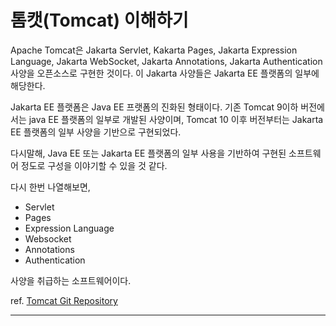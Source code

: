# 톰캣(Tomcat) 이해하기

Apache Tomcat은 Jakarta Servlet, Kakarta Pages, Jakarta Expression Language, Jakarta WebSocket, Jakarta Annotations, Jakarta Authentication 사양을 오픈소스로 구현한 것이다.
이 Jakarta 사양들은 Jakarta EE 플랫폼의 일부에 해당한다.

Jakarta EE 플랫폼은 Java EE 프랫폼의 진화된 형태이다. 기존 Tomcat 9이하 버전에서는 java EE 플랫폼의 일부로 개발된 사양이며, Tomcat 10 이후 버전부터는
Jakarta EE 플랫폼의 일부 사양을 기반으로 구현되었다.

다시말해, Java EE 또는 Jakarta EE 플랫폼의 일부 사용을 기반하여 구현된 소프트웨어 정도로 구성을 이야기할 수 있을 것 같다.

다시 한번 나열해보면,
 - Servlet
 - Pages
 - Expression Language
 - Websocket
 - Annotations
 - Authentication

사양을 취급하는 소프트웨어이다.

ref. [Tomcat Git Repository](https://github.com/apache/tomcat.git)

---
